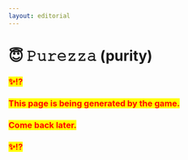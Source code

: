 ```yaml
---
layout: editorial
---
```


# 😇 𝙿𝚞𝚛𝚎𝚣𝚣𝚊 (purity)



### <mark style="color:red;">✨⁉️</mark>&#x20;

### <mark style="color:red;">This page is being generated by the game.</mark>&#x20;

### <mark style="color:red;">Come back later.</mark>

### <mark style="color:red;">✨⁉️</mark>



